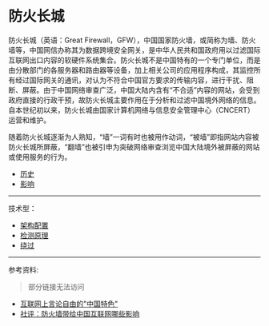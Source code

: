 # 防火长城

防火长城（英语：Great Firewall，GFW），中国国家防火墙，或简称为墙、防火墙等，中国网信办称其为数据跨境安全网关，是中华人民共和国政府用以过滤国际互联网出口内容的软硬件系统集合。防火长城不是中国特有的一个专门单位，而是由分散部门的各服务器和路由器等设备，加上相关公司的应用程序构成，其监控所有经过国际网关的通讯，对认为不符合中国官方要求的传输内容，进行干扰、阻断、屏蔽。由于中国网络审查广泛，中国大陆内含有“不合适”内容的网站，会受到政府直接的行政干预，故防火长城主要作用在于分析和过滤中国境外网络的信息。自本世纪初以来，防火长城由国家计算机网络与信息安全管理中心（CNCERT）运营和维护。

随着防火长城逐渐为人熟知，“墙”一词有时也被用作动词，“被墙”即指网站内容被防火长城所屏蔽，“翻墙”也被引申为突破网络审查浏览中国大陆境外被屏蔽的网站或使用服务的行为。

- [历史](/_gfw/history)
- [影响](/_gfw/influence)
---
技术型：

- [架构配置](/_gfw/hardware)
- [检测原理](/_gfw/techlonogy)
- [绕过](/_gfw/bypass)

---
参考资料:

> 部分链接无法访问

- [互联网上言论自由的"中国特色"](https://www.rfa.org/mandarin/pinglun/122395-20031204.html)
- [社评：防火墙带给中国互联网哪些影响](https://opinion.huanqiu.com/article/9CaKrnJHbDZ)